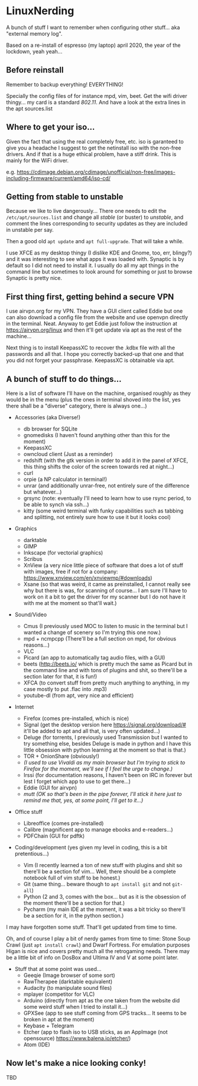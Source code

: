 # LinuxNerding
A bunch of stuff I want to remember when configuring other stuff... aka "external memory log".

Based on a re-install of espresso (my laptop) april 2020, the year of the lockdown, yeah yeah...

## Before reinstall
Remember to backup everything! EVERYTHING!

Specially the config files of for instance mpd, vim, beet. Get the wifi driver thingy... my card is a standard *802.11*. And have a look at the extra lines in the apt sources.list

## Where to get your iso...
Given the fact that using the real completely free, etc. iso is garanteed to give you a headache I suggest to get the netinstall iso with the non-free drivers. And if that is a huge ethical problem, have a stiff drink. This is mainly for the WiFi driver.

e.g. https://cdimage.debian.org/cdimage/unofficial/non-free/images-including-firmware/current/amd64/iso-cd/


## Getting from stable to unstable
Because we like to live dangerously... There one needs to edit the `/etc/apt/sources.list` and change all *stable* (or buster) to *unstable*, and comment the lines corresponding to security updates as they are included in unstable per say.

Then a good old `apt update` and `apt full-upgrade`. That will take a while.

I use XFCE as my desktop thingy (I dislike KDE and Gnome, too, err, blingy?) and it was interesting to see what apps it was loaded with. Synaptic is by default so I did not need to install it. I usually do all my apt things in the command line but sometimes to look around for something or just to browse Synaptic is pretty nice.

## First thing first, getting behind a secure VPN
I use airvpn.org for my VPN. They have a GUI client called Eddie but one can also download a config file from the website and use openvpn directly in the terminal. Neat. Anyway to get Eddie just follow the instruction at https://airvpn.org/linux and then it'll get update via apt as the rest of the machine...

Next thing is to install KeepassXC to recover the .kdbx file with all the passwords and all that. I hope you correctly backed-up that one and that you did not forget your passphrase. KeepassXC is obtainable via apt.

## A bunch of stuff to do things...
Here is a list of software I'll have on the machine, organised roughly as they would be in the menu (plus the ones in terminal shoved into the list, yes there shall be a "diverse" category, there is always one...)

- Accessories (aka Diverse!)
  - db browser for SQLite
  - gnomedisks (I haven't found anything other than this for the moment)
  - KeepassXC
  - owncloud client (Just as a reminder)
  - redshift (with the gtk version in order to add it in the panel of XFCE, this thing shifts the color of the screen towards red at night...)
  - curl
  - orpie (a NP calculator in terminal!)
  - unrar (and additionally unrar-free, not entirely sure of the difference but whatever...)
  - grsync (note: eventually I'll need to learn how to use rsync period, to be able to synch via ssh...)
  - kitty (some weird terminal with funky capabilities such as tabbing and splitting, not entirely sure how to use it but it looks cool)

- Graphics
  - darktable
  - GIMP
  - Inkscape (for vectorial graphics)
  - Scribus
  - XnView (a very nice little piece of software that does a lot of stuff with images, free if not for a company: https://www.xnview.com/en/xnviewmp/#downloads)
  - Xsane (so that was weird, it came as preinstalled, I cannot really see why but there is was, for scanning of course... I am sure I'll have to work on it a bit to get the driver for my scanner but I do not have it with me at the moment so that'll wait.)

- Sound/Video
  - Cmus (I previously used MOC to listen to music in the terminal but I wanted a change of scenery so I'm trying this one now.)
  - mpd + ncmpcpp (There'll be a full section on mpd, for obvious reasons...)
  - VLC
  - Picard (an app to automatically tag audio files, with a GUI)
  - beets (http://beets.io/ which is pretty much the same as Picard but in the command line and with tons of plugins and shit, so there'll be a section later for that, it is fun!)
  - XFCA (to convert stuff from pretty much anything to anything, in my case mostly to put .flac into .mp3)
  - youtube-dl (from apt, very nice and efficient)

- Internet
  - Firefox (comes pre-installed, which is nice)
  - Signal (get the desktop version here https://signal.org/download/# it'll be added to apt and all that, is very often updated...)
  - Deluge (for torrents, I previously used Transmission but I wanted to try something else, besides Deluge is made in python and I have this little obsession with python learning at the moment so that is that.)
  - TOR + OnionShare (obviously!)
  - *(I used to use Vivaldi as my main browser but I'm trying to stick to Firefox for the moment, we'll see if I feel the urge to change.)*
  - Irssi (for documentation reasons, I haven't been on IRC in forever but lest I forget which app to use to get there...)
  - Eddie (GUI for airvpn)
  - *mutt (OK so that's been in the pipe forever, I'll stick it here just to remind me that, yes, at some point, I'll get to it...)*

- Office stuff
  - Libreoffice (comes pre-installed)
  - Calibre (magnificent app to manage ebooks and e-readers...)
  - PDFChain (GUI for pdftk)

- Coding/development (yes given my level in coding, this is a bit pretentious...)
  - Vim (I recently learned a ton of new stuff with plugins and shit so there'll be a section fof vim... Well, there should be a complete notebook full of vim stuff to be honest.)
  - Git (same thing... beware though to `apt install git` and not `git-all`)
  - Python (2 and 3, comes with the box... but as it is the obsession of the moment there'll be a section for that.)
  - Pycharm (my main IDE at the moment, it was a bit tricky so there'll be a section for it, in the python section.)
 
 I may have forgotten some stuff. That'll get updated from time to time.

 Oh, and of course I play a bit of nerdy games from time to time: Stone Soup Crawl (just `apt install crawl`) and Dwarf Fortress. For emulation purposes Higan is nice and covers pretty much all the retrogaming needs. There may be a little bit of info on DosBox and Ultima IV and V at some point later.

- Stuff that at some point was used...
  - Geeqie (Image browser of some sort)
  - RawTherapee (darktable equivalent)
  - Audacity (to manipulate sound files)
  - mplayer (competitor for VLC)
  - Arduino (directly from apt as the one taken from the website did some weird stuff when I tried to install it...)
  - GPXSee (app to see stuff coming from GPS tracks... It seems to be broken in apt at the moment)
  - Keybase + Telegram
  - Etcher (app to flash iso to USB sticks, as an AppImage (not opensource) https://www.balena.io/etcher/)
  - Atom (IDE)

## Now let's make a nice looking conky!
TBD
